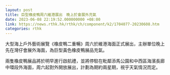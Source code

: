 ```yaml
---
layout: post
title: 巨型橡皮鴨周六維港展出　晚上於會展外充氣
date: 2023-06-08 22:19:52.000000000 +08:00
link: https://news.rthk.hk/rthk/ch/component/k2/1704077-20230608.htm
categories: rthk
---
```


大型海上戶外藝術展覽《橡皮鴨二重暢》周六於維港海面正式展出，主辦單位晚上先在灣仔會展外海面，為巨型黃色橡皮鴨展品充氣。

兩隻橡皮鴨展品將於明早進行啟航禮，並將停駐在毗鄰添馬公園和中西區海濱長廊中環段外海面，周六起對外開放展出，計劃為期約兩星期，視乎天氣情況而定。
